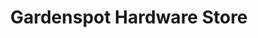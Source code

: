 ---
title: "Gardenspot Hardware Store"
url: /la-grange/gardenspot-hardware-store/
shop: Eisenwaren
---
